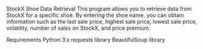 StockX Shoe Data Retrieval
This program allows you to retrieve data from StockX for a specific shoe. By entering the shoe name, you can obtain information such as the last sale price, highest sale price, lowest sale price, volatility, number of sales on StockX, and price premium.

Requirements
Python 3.x
requests library
BeautifulSoup library
